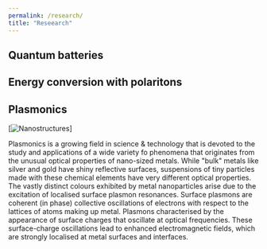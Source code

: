 ```yaml
---
permalink: /research/
title: "Reseearch"
---
```


## Quantum batteries

## Energy conversion with polaritons

## Plasmonics

[![Nanostructures](assets/7.tif)]

Plasmonics is a growing field in science & technology that is devoted to the study and applications of a wide variety fo phenomena that originates from the unusual optical properties of nano-sized metals.
While  "bulk" metals like silver and gold have shiny reflective surfaces, suspensions of tiny particles made with these chemical elements have very different optical properties.
The vastly distinct colours exhibited by metal nanoparticles arise due to the excitation of localised surface plasmon resonances.
Surface plasmons are coherent (in phase) collective oscillations of electrons with respect to the lattices of atoms making up metal. Plasmons characterised by the appearance of surface charges that oscillate at optical frequencies. These surface-charge oscillations lead to enhanced electromagnetic fields, which are strongly localised at metal surfaces and interfaces.


